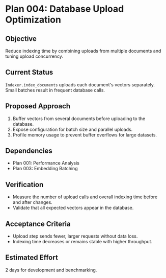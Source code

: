 # Plan 004: Database Upload Optimization

## Objective
Reduce indexing time by combining uploads from multiple documents and tuning upload concurrency.

## Current Status
`Indexer.index_documents` uploads each document's vectors separately. Small batches result in frequent database calls.

## Proposed Approach
1. Buffer vectors from several documents before uploading to the database.
2. Expose configuration for batch size and parallel uploads.
3. Profile memory usage to prevent buffer overflows for large datasets.

## Dependencies
- Plan 001: Performance Analysis
- Plan 003: Embedding Batching

## Verification
- Measure the number of upload calls and overall indexing time before and after changes.
- Validate that all expected vectors appear in the database.

## Acceptance Criteria
- Upload step sends fewer, larger requests without data loss.
- Indexing time decreases or remains stable with higher throughput.

## Estimated Effort
2 days for development and benchmarking.
